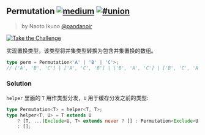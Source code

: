 ## Permutation [![medium](https://camo.githubusercontent.com/5ce31e72531641f77d1326a930f048d15cdfab80dfb45b4d6f7b4176ea21bfc2/68747470733a2f2f696d672e736869656c64732e696f2f62616467652f2d6d656469756d2d643939303161)](https://camo.githubusercontent.com/5ce31e72531641f77d1326a930f048d15cdfab80dfb45b4d6f7b4176ea21bfc2/68747470733a2f2f696d672e736869656c64732e696f2f62616467652f2d6d656469756d2d643939303161) [![#union](https://camo.githubusercontent.com/ae11d6e75818932afbc61ddbb0b0cebe6adc1c89984f3ef527ed256b1b61a9ae/68747470733a2f2f696d672e736869656c64732e696f2f62616467652f2d253233756e696f6e2d393939)](https://camo.githubusercontent.com/ae11d6e75818932afbc61ddbb0b0cebe6adc1c89984f3ef527ed256b1b61a9ae/68747470733a2f2f696d672e736869656c64732e696f2f62616467652f2d253233756e696f6e2d393939)

> by Naoto Ikuno [@pandanoir](https://github.com/pandanoir)

[![Take the Challenge](https://camo.githubusercontent.com/4fed78c46bb6102dcab12f301c6d2de5ecd5f7772181e2ba3c20d561040cb823/68747470733a2f2f696d672e736869656c64732e696f2f62616467652f2d54616b652532307468652532304368616c6c656e67652d3331373863363f6c6f676f3d74797065736372697074266c6f676f436f6c6f723d7768697465)](https://tsch.js.org/296/play)

实现置换类型，该类型将并集类型转换为包含并集置换的数组。

```ts
type perm = Permutation<'A' | 'B' | 'C'>; 
// ['A', 'B', 'C'] | ['A', 'C', 'B'] | ['B', 'A', 'C'] | ['B', 'C', 'A'] | ['C', 'A', 'B'] | ['C', 'B', 'A']
```

### Solution

`helper` 里面的 `T` 用作类型分发，`U` 用于缓存分发之前的类型:

```ts
type Permutation<T> = helper<T, T>;
type helper<T, U> = T extends U
    ? [T, ...(Exclude<U, T> extends never ? [] : Permutation<Exclude<U, T>>)]
    : [];
```

